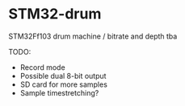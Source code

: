 # STM32-drum
STM32Ff103 drum machine / bitrate and depth tba

TODO: 
- Record mode
- Possible dual 8-bit output
- SD card for more samples
- Sample timestretching?
